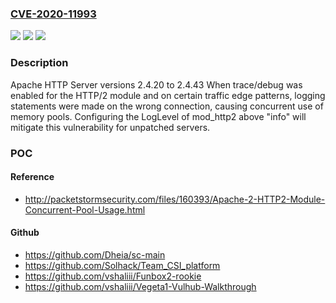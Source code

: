 ### [CVE-2020-11993](https://cve.mitre.org/cgi-bin/cvename.cgi?name=CVE-2020-11993)
![](https://img.shields.io/static/v1?label=Product&message=Apache%20HTTP%20Server&color=blue)
![](https://img.shields.io/static/v1?label=Version&message=n%2Fa&color=blue)
![](https://img.shields.io/static/v1?label=Vulnerability&message=Push%20Diary%20Crash%20on%20Specifically%20Crafted%20HTTP%2F2%20Header&color=brighgreen)

### Description

Apache HTTP Server versions 2.4.20 to 2.4.43 When trace/debug was enabled for the HTTP/2 module and on certain traffic edge patterns, logging statements were made on the wrong connection, causing concurrent use of memory pools. Configuring the LogLevel of mod_http2 above "info" will mitigate this vulnerability for unpatched servers.

### POC

#### Reference
- http://packetstormsecurity.com/files/160393/Apache-2-HTTP2-Module-Concurrent-Pool-Usage.html

#### Github
- https://github.com/Dheia/sc-main
- https://github.com/Solhack/Team_CSI_platform
- https://github.com/vshaliii/Funbox2-rookie
- https://github.com/vshaliii/Vegeta1-Vulhub-Walkthrough

